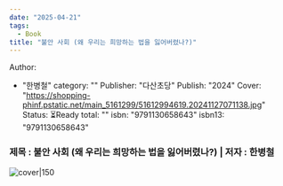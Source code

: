 ```yaml
---
date: "2025-04-21"
tags:
  - Book
title: "불안 사회 (왜 우리는 희망하는 법을 잃어버렸나?)"
---
```

Author:
  - "한병철"
category: ""
Publisher: "다산초당"
Publish: "2024"
Cover: "https://shopping-phinf.pstatic.net/main_5161299/51612994619.20241127071138.jpg"
Status: ⏳Ready
total: ""
isbn: "9791130658643"
isbn13: "9791130658643"

### 제목 : 불안 사회 (왜 우리는 희망하는 법을 잃어버렸나?)    | 저자 : 한병철
![cover|150](https://shopping-phinf.pstatic.net/main_5161299/51612994619.20241127071138.jpg)